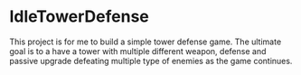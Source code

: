 # IdleTowerDefense
This project is for me to build a simple tower defense game. The ultimate goal is to a have a tower with multiple different weapon, defense and passive upgrade defeating multiple type of enemies as the game continues.
